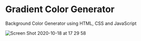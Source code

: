 # Gradient Color Generator

Background Color Generator using HTML, CSS and JavaScript 

![Screen Shot 2020-10-18 at 17 29 58](https://user-images.githubusercontent.com/57327617/96373956-b02d6200-1167-11eb-9e65-2e8c3d426fa8.png)
